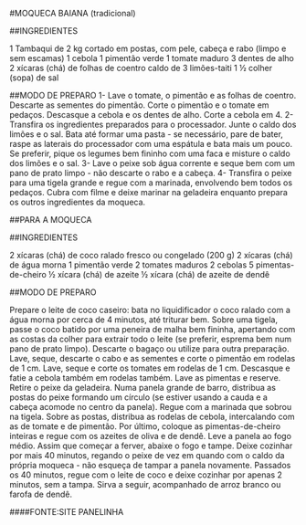#MOQUECA BAIANA (tradicional)

##INGREDIENTES

1 Tambaqui de 2 kg cortado em postas, com pele, cabeça e rabo (limpo e sem escamas)
1 cebola
1 pimentão verde
1 tomate maduro
3 dentes de alho
2 xícaras (chá) de folhas de coentro
caldo de 3 limões-taiti
1 ½ colher (sopa) de sal

##MODO DE PREPARO
1- Lave o tomate, o pimentão e as folhas de coentro. Descarte as sementes do pimentão. Corte o pimentão e o tomate em pedaços. Descasque a cebola e os dentes de alho. Corte a cebola em 4. 
2- Transfira os ingredientes preparados para o processador. Junte o caldo dos limões e o sal. Bata até formar uma pasta - se necessário, pare de bater, raspe as laterais do processador com uma espátula e bata mais um pouco. Se preferir, pique os legumes bem fininho com uma faca e misture o caldo dos limões e o sal. 
3- Lave o peixe sob água corrente e seque bem com um pano de prato limpo - não descarte o rabo e a cabeça. 
4- Transfira o peixe para uma tigela grande e regue com a marinada, envolvendo bem todos os pedaços. Cubra com filme e deixe marinar na geladeira enquanto prepara os outros ingredientes da moqueca.

##PARA A MOQUECA

##INGREDIENTES

2 xícaras (chá) de coco ralado fresco ou congelado (200 g)
2 xícaras (chá) de água morna
1 pimentão verde
2 tomates maduros
2 cebolas
5 pimentas-de-cheiro
½ xícara (chá) de azeite
½ xícara (chá) de azeite de dendê

##MODO DE PREPARO

Prepare o leite de coco caseiro: bata no liquidificador o coco ralado com a água morna por cerca de 4 minutos, até triturar bem. Sobre uma tigela, passe o coco batido por uma peneira de malha bem fininha, apertando com as costas da colher para extrair todo o leite (se preferir, esprema bem num pano de prato limpo). Descarte o bagaço ou utilize para outra preparação. 
Lave, seque, descarte o cabo e as sementes e corte o pimentão em rodelas de 1 cm. Lave, seque e corte os tomates em rodelas de 1 cm. Descasque e fatie a cebola também em rodelas também. Lave as pimentas e reserve. 
Retire o peixe da geladeira. Numa panela grande de barro, distribua as postas do peixe formando um círculo (se estiver usando a cauda e a cabeça acomode no centro da panela). Regue com a marinada que sobrou na tigela. 
Sobre as postas, distribua as rodelas de cebola, intercalando com as de tomate e de pimentão. Por último, coloque as pimentas-de-cheiro inteiras e regue com os azeites de oliva e de dendê. 
Leve a panela ao fogo médio. Assim que começar a ferver, abaixe o fogo e tampe. Deixe cozinhar por mais 40 minutos, regando o peixe de vez em quando com o caldo da própria moqueca - não esqueça de tampar a panela novamente. 
Passados os 40 minutos, regue com o leite de coco e deixe cozinhar por apenas 2 minutos, sem a tampa. Sirva a seguir, acompanhado de arroz branco ou farofa de dendê.

####FONTE:SITE PANELINHA

